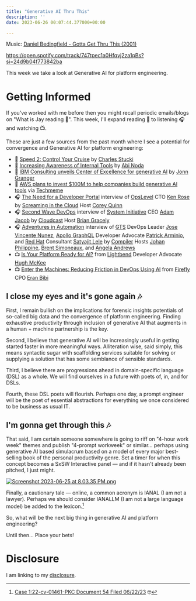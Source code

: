 ```yaml
---
title: "Generative AI Thru This"
description: ''
date: 2023-06-26 00:07:44.377000+00:00

---
```


 

Music: [Daniel Bedingfield - Gotta Get Thru This (2001)](https://www.youtube.com/watch?v=b4eMyOzD9UI)

https://open.spotify.com/track/747tpec1a0Hfqvj2za1pBs?si=24d9b04f773842ba

This week we take a look at Generative AI for platform engineering.

# Getting Informed

If you've worked with me before then you might recall periodic emails/blogs on "What is Jay reading 📖". This week, I'll expand reading 📖 to listening 🎧 and watching 📺.

These are just a few sources from the past month where I see a potential for convergence and Generative AI for platform engineering:

- 📖 [Speed 2: Control Your Cruise](https://www.linkedin.com/pulse/speed-2-control-your-cruise-charles-stucki/) by [Charles Stucki](https://www.linkedin.com/in/charles-stucki/)
- 📖 [Increasing Awareness of Internal Tools](https://newsletter.abinoda.com/p/increasing-awareness-of-internal-tools) by [Abi Noda](https://www.linkedin.com/in/abinoda/)
- 📖 [IBM Consulting unveils Center of Excellence for generative AI](https://www.ibm.com/blog/ibm-consulting-unveils-center-of-excellence-for-generative-ai/) by [Jonn Granger](https://www.linkedin.com/in/johngrangeribm/)
- 📖 [AWS plans to invest $100M to help companies build generative AI tools](https://www.techmeme.com/230622/p36#a230622p36) via [Techmeme](https://www.techmeme.com)
- 🎧 [The Need for a Developer Portal](https://www.lastweekinaws.com/podcast/screaming-in-the-cloud/opslevel-and-the-need-for-a-developer-portal-with-kenneth-rose/) interview of [OpsLevel](https://www.opslevel.com) CTO [Ken Rose](https://www.linkedin.com/in/klprose/) by [Screaming in the Cloud](https://www.lastweekinaws.com/podcast/screaming-in-the-cloud/) Host [Corey Quinn](https://www.linkedin.com/in/coquinn/)
- 🎧 [Second Wave DevOps](https://www.thecloudcast.net/2023/06/second-wave-devops.html) interview of [System Initiative](https://www.systeminit.com) CEO [Adam Jacob](https://www.linkedin.com/in/adamjacob/) by [Cloudcast](https://www.thecloudcast.net) Host [Brian Gracely](https://www.linkedin.com/in/briangracely/)
- 🎧 [Adventures in Automation](https://www.redhat.com/en/compiler-podcast/adventures-in-automation) interview of [GTS](https://gtsx.com) DevOps Leader [Jose Vincente Nunez](https://www.linkedin.com/in/josevnz/), [Apollo GraphQL](https://www.apollographql.com) Developer Advocate [Patrick Arminio](https://www.linkedin.com/in/patrickarminio/), and [Red Hat](https://redhat.com) Consultant [Satyajit Lele](https://www.linkedin.com/in/satyajit-l-95010050/) by [Compiler](https://www.redhat.com/en/compiler-podcast/) Hosts [Johan Philippine](https://www.linkedin.com/in/johan-philippine-04b36514/), [Brent Simoneaux](https://www.linkedin.com/in/bsimoneaux/), and [Angela Andrews](https://www.linkedin.com/in/angelawandrews/)
- 📺 [Is Your Platform Ready for AI?](https://www.youtube.com/watch?v=1Ipmw8emh5A) from [Lightbend](https://www.lightbend.com) Developer Advocate [Hugh McKee](https://www.linkedin.com/in/mckeehugh/)
- 📺 [Enter the Machines: Reducing Friction in DevOps Using AI](https://www.youtube.com/watch?v=vWMUtQmDL44) from [Firefly](https://www.gofirefly.io) CPO [Eran Bibi](https://www.linkedin.com/in/eran-bibi/)

## I close my eyes and it's gone again 🎶

First, I remain bullish on the implications for forensic insights potentials of so-called big data and the convergence of platform engineering. Finding exhaustive productivity through inclusion of generative AI that augments in a human + machine partnership is the key.

Second, I believe that generative AI will be increasingly useful in getting started faster in more meaningful ways. Alliteration wise, said simply, this means syntactic sugar with scaffolding services suitable for solving or supplying a solution that has some semblance of sensible standards.

Third, I believe there are progressions ahead in domain-specific language (DSL) as a whole. We will find ourselves in a future with poets of, in, and for DSLs.

Fourth, these DSL poets will flourish. Perhaps one day, a prompt engineer will be the poet of essential abstractions for everything we once considered to be business as usual IT.

## I'm gonna get through this 🎶

That said, I am certain someone somewhere is going to riff on "4-hour work week" themes and publish "4-prompt workweek" or similar... perhaps using generative AI based simulacrum based on a model of every major best-selling book of the personal productivity genre. Set a timer for when this concept becomes a SxSW Interactive panel — and if it hasn't already been pitched, I just might.

[![Screenshot 2023-06-25 at 8.03.35 PM.png](https://buttondown.imgix.net/images/70ba566e-95d8-4759-ad95-08ac5f2f554d.png?w=960&fit=max)](https://panelpicker.sxsw.com)

Finally, a cautionary tale — online, a common acronym is IANAL (I am not a lawyer). Perhaps we should consider IANALLM (I am not a large language model) be added to the lexicon.[^legal]

So, what will be the next big thing in generative AI and platform engineering?

Until then… Place your bets!

# Disclosure

I am linking to my [disclosure](https://jaycuthrell.com/disclosure/).

[^legal]: [Case 1:22-cv-01461-PKC Document 54 Filed 06/22/23](https://www.courtlistener.com/docket/63107798/54/mata-v-avianca-inc/)
🤓
